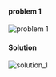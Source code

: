 #### problem 1
![problem 1](https://github.com/cpp-rakesh/discrete_mathematics_and_its_applications/blob/master/chapter_8_advanced_counting_techniques/8.4_generating_functions/exercises/repo/problem_1.jpg)

#### Solution
![solution_1](https://github.com/cpp-rakesh/discrete_mathematics_and_its_applications/blob/master/chapter_8_advanced_counting_techniques/8.4_generating_functions/exercises/repo/solution_1.jpg)

